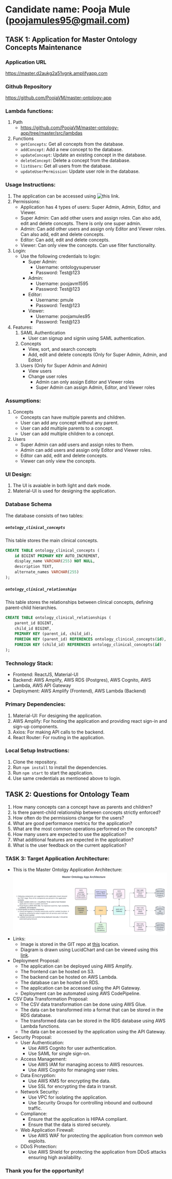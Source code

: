 # Candidate name: Pooja Mule (poojamules95@gmail.com)

## TASK 1: Application for Master Ontology Concepts Maintenance
### Application URL
https://master.d2aukg2a51vgnk.amplifyapp.com

### Github Repository
https://github.com/PoojaVM/master-ontology-app

### Lambda functions:
1. Path
    - https://github.com/PoojaVM/master-ontology-app/tree/master/src/lambdas
2. Functions
    - `getConcepts`: Get all concepts from the database.
    - `addConcept`: Add a new concept to the database.
    - `updateConcept`: Update an existing concept in the database.
    - `deleteConcept`: Delete a concept from the database.
    - `listUsers`: Get all users from the database.
    - `updateUserPermission`: Update user role in the database.

### Usage Instructions:
1. The application can be accessed using ![this link](https://master.d2aukg2a51vgnk.amplifyapp.com).
2. Permissions:
    - Application has 4 types of users: Super Admin, Admin, Editor, and Viewer.
    - Super Admin: Can add other users and assign roles. Can also add, edit and delete concepts. There is only one super admin.
    - Admin: Can add other users and assign only Editor and Viewer roles. Can also add, edit and delete concepts.
    - Editor: Can add, edit and delete concepts.
    - Viewer: Can only view the concepts. Can use filter functionality.
3. Login:
    - Use the following credentials to login:
        - Super Admin:
            - Username: ontologysuperuser
            - Password: Test@123
        - Admin: 
            - Username: poojavm1595
            - Password: Test@123
        - Editor:
            - Username: pmule
            - Password: Test@123
        - Viewer:
            - Username: poojamules95
            - Password: Test@123
4. Features:
    1. SAML Authentication
        - User can signup and signin using SAML authentication.
    2. Concepts
        - View, sort, and search concepts
        - Add, edit and delete concepts (Only for Super Admin, Admin, and Editor)
    3. Users (Only for Super Admin and Admin)
        - View users
        - Change user roles
            - Admin can only assign Editor and Viewer roles
            - Super Admin can assign Admin, Editor, and Viewer roles

### Assumptions:
1. Concepts
    - Concepts can have multiple parents and children.
    - User can add any concept without any parent.
    - User can add multiple parents to a concept.
    - User can add multiple children to a concept.
2. Users
    - Super Admin can add users and assign roles to them.
    - Admin can add users and assign only Editor and Viewer roles.
    - Editor can add, edit and delete concepts.
    - Viewer can only view the concepts.

### UI Design:
1. The UI is avaiable in both light and dark mode.
2. Material-UI is used for designing the application.

### Database Schema

The database consists of two tables:
##### `ontology_clinical_concepts`

This table stores the main clinical concepts.

```sql
CREATE TABLE ontology_clinical_concepts (
    id BIGINT PRIMARY KEY AUTO_INCREMENT,
    display_name VARCHAR(255) NOT NULL,
    description TEXT,
    alternate_names VARCHAR(255)
);
```
##### `ontology_clinical_relationships`

This table stores the relationships between clinical concepts, defining parent-child hierarchies.

```sql
CREATE TABLE ontology_clinical_relationships (
    parent_id BIGINT,
    child_id BIGINT,
    PRIMARY KEY (parent_id, child_id),
    FOREIGN KEY (parent_id) REFERENCES ontology_clinical_concepts(id),
    FOREIGN KEY (child_id) REFERENCES ontology_clinical_concepts(id)
);
```
### Technology Stack:
- Frontend: ReactJS, Material-UI
- Backend: AWS Amplify, AWS RDS (Postgres), AWS Cognito, AWS Lambda, AWS API Gateway
- Deployment: AWS Amplify (Frontend), AWS Lambda (Backend)

### Primary Dependencies:
1. Material-UI: For designing the application.
2. AWS Amplify: For hosting the application and providing react sign-in and sign-up components.
3. Axios: For making API calls to the backend.
4. React Router: For routing in the application.

### Local Setup Instructions:
1. Clone the repository.
2. Run `npm install` to install the dependencies.
3. Run `npm start` to start the application.
4. Use same credentials as mentioned above to login.

## TASK 2: Questions for Ontology Team
1. How many concepts can a concept have as parents and children?
2. Is there parent-child relationship between concepts strictly enforced?
3. How often do the permissions change for the users?
4. What are good performance metrics for the application?
5. What are the most common operations performed on the concepts?
6. How many users are expected to use the application?
7. What additional features are expected in the application?
8. What is the user feedback on the current application?

### TASK 3: Target Application Architecture:
- This is the Master Ontolgy Application Architecture: ![Master Ontology App Architecture)](./docs/architecture-diagram.png)
- Links:
    - Image is stored in the GIT repo at [this](https://github.com/PoojaVM/master-ontology-app/blob/master/docs/architecture-diagram.png) location.
    - Diagram is drawn using LucidChart and can be viewed using this [link](https://lucid.app/lucidchart/430c5fc9-247f-4dc9-b240-0740f2c93f75/edit?viewport_loc=-479%2C24%2C2219%2C1095%2C0_0&invitationId=inv_8e39fa37-768e-4407-855e-7f6b36ecdb8a).
- Deployment Proposal:
    - The application can be deployed using AWS Amplify.
    - The frontend can be hosted on S3.
    - The backend can be hosted on AWS Lambda.
    - The database can be hosted on RDS.
    - The application can be accessed using the API Gateway.
    - Deployment can be automated using AWS CodePipeline.
- CSV Data Transformation Proposal:
    - The CSV data transformation can be done using AWS Glue.
    - The data can be transformed into a format that can be stored in the RDS database.
    - The transformed data can be stored in the RDS database using AWS Lambda functions.
    - The data can be accessed by the application using the API Gateway.
- Security Proposal:
    - User Authentication:
        - Use AWS Cognito for user authentication.
        - Use SAML for single sign-on.
    - Access Management:
        - Use AWS IAM for managing access to AWS resources.
        - Use AWS Cognito for managing user roles.
    - Data Encryption:
        - Use AWS KMS for encrypting the data.
        - Use SSL for encrypting the data in transit.
    - Network Security:
        - Use VPC for isolating the application.
        - Use Security Groups for controlling inbound and outbound traffic.
    - Compliance:
        - Ensure that the application is HIPAA compliant.
        - Ensure that the data is stored securely.
    - Web Application Firewall:
        - Use AWS WAF for protecting the application from common web exploits.
    - DDoS Protection:
        - Use AWS Shield for protecting the application from DDoS attacks ensuring high availability.


### Thank you for the opportunity!


